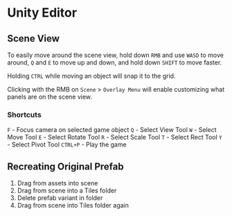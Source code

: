 # Unity Editor

## Scene View

To easily move around the scene view, hold down `RMB` and use `WASD` to move around, `Q` and `E` to move up and down, and hold down `SHIFT` to move faster.

Holding `CTRL` while moving an object will snap it to the grid.

Clicking with the RMB on `Scene` > `Overlay Menu` will enable customizing what panels are on the scene view.

### Shortcuts

`F` - Focus camera on selected game object
`Q` - Select View Tool
`W` - Select Move Tool
`E` - Select Rotate Tool
`R` - Select Scale Tool
`T` - Select Rect Tool
`Y` - Select Pivot Tool
`CTRL+P` - Play the game

## Recreating Original Prefab

1. Drag from assets into scene
2. Drag from scene into a Tiles folder
3. Delete prefab variant in folder
4. Drag from scene into Tiles folder again

